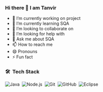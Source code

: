 ### Hi there 👋 I am Tanvir

- 🔭 I’m currently working on project
- 🌱 I’m currently learning SQA
- 👯 I’m looking to collaborate on
- 🤔 I’m looking for help with
- 💬 Ask me about SQA
- 📫 How to reach me
- 😄 Pronouns
- ⚡ Fun fact
  
### 🛠 &nbsp;Tech Stack

![Java](https://img.shields.io/badge/-Java-05122A?style=flat&logo=Java&logoColor=FFA518)&nbsp;
![Node.js](https://img.shields.io/badge/-Node.js-05122A?style=flat&logo=node.js)&nbsp;
![Git](https://img.shields.io/badge/-Git-05122A?style=flat&logo=git)&nbsp;
![GitHub](https://img.shields.io/badge/-GitHub-05122A?style=flat&logo=github)&nbsp;
![Eclipse](https://img.shields.io/badge/-Eclipse-05122A?style=flat&logo=eclipse-ide&logoColor=2C2255)





